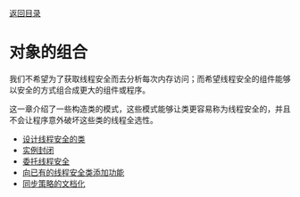 [返回目录](/README.md)

# 对象的组合

我们不希望为了获取线程安全而去分析每次内存访问；而希望线程安全的组件能够以安全的方式组合成更大的组件或程序。

这一章介绍了一些构造类的模式，这些模式能够让类更容易称为线程安全的，并且不会让程序意外破坏这些类的线程全选性。

- [设计线程安全的类](/04/01.md)
- [实例封闭](/04/02.md)
- [委托线程安全](/04/03.md)
- [向已有的线程安全类添加功能](/04/04.md)
- [同步策略的文档化](/04/05.md)

